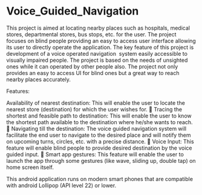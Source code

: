 # Voice_Guided_Navigation


This project is aimed at locating nearby places such as hospitals, medical stores,
departmental stores, bus stops, etc. for the user. The project focuses on
blind people providing an easy to access user interface allowing its user to directly operate
the application. The key feature of this project is development of a voice operated
navigation  system easily accessible to visually impaired people.
The project is based on the needs of unsighted ones while it can operated by other people
also. The project not only provides an easy to access UI for blind ones but a great way to
reach nearby places accurately. 

Features:

Availability of nearest destination: This will enable the user to locate the nearest
store (destination) for which the user wishes for.
 Tracing the shortest and feasible path to destination: This will enable the user to
know the shortest path available to the destination where he/she wants to reach.
 Navigating till the destination: The voice guided navigation system will facilitate
the end user to navigate to the desired place and will notify them on upcoming turns,
circles, etc. with a precise distance.
 Voice Input: This feature will enable blind people to provide desired destination by
the voice guided input.
 Smart app gestures: This feature will enable the user to launch the app through
some gestures (like wave, sliding up, double tap) on home screen itself.

This android application runs on modern smart phones that are compatible
with android Lollipop (API level 22) or lower.

